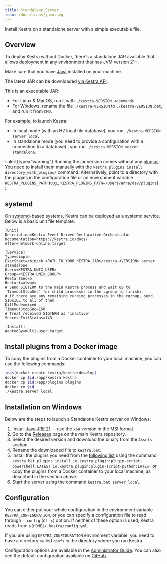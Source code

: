 ```yaml
---
title: Standalone Server
icon: /docs/icons/java.svg
---
```


Install Kestra on a standalone server with a simple executable file.

## Overview
To deploy Kestra without Docker, there's a standalone JAR available that allows deployment in any environment that has JVM version 21+. 

Make sure that you have [Java](https://adoptium.net/en-GB/temurin/releases) installed on your machine.

The latest JAR can be downloaded [via Kestra API](https://api.kestra.io/v1/versions/download).

This is an executable JAR:
- For Linux & MacOS, run it with `./kestra-VERSION <command>`.
- For Windows, rename the file `./kestra-VERSION` to `./kestra-VERSION.bat`, and run it from `CMD`.

For example, to launch Kestra:
- In local mode (with an H2 local file database), you run `./kestra-VERSION server local`.
- In standalone mode (you need to provide a configuration with a connection to a database) , you run `./kestra-VERSION server standalone`.

::alert{type="warning"}
Running the jar version comes without any [plugins](/plugins). You need to install them manually with the `kestra plugins install directory_with_plugins/` command. Alternatively, point to a directory with the plugins in the configuration file or an environment variable `KESTRA_PLUGINS_PATH` (e.g., `KESTRA_PLUGINS_PATH=/Users/anna/dev/plugins`).
::

## systemd

On [systemd](https://systemd.io/)-based systems, Kestra can be deployed as a systemd service. Below is a basic unit file template:

```systemd
[Unit]
Description=Kestra Event-Driven Declarative Orchestrator
Documentation=https://kestra.io/docs/
After=network-online.target

[Service]
Type=simple
ExecStart=/bin/sh <PATH_TO_YOUR_KESTRA_JAR>/kestra-<VERSION> server standalone
User=<KESTRA_UNIX_USER>
Group=<KESTRA_UNIX_GROUP>
RestartSec=5
Restart=always
# Send SIGTERM to the main Kestra process and wait up to 'TimeoutStopSec' for child processes in the cgroup to finish;
# if there are any remaining running processes in the cgroup, send SIGKILL to all of them
KillMode=mixed
TimeoutStopSec=150
# Treat received SIGTERM as 'inactive'
SuccessExitStatus=143

[Install]
WantedBy=multi-user.target
```

## Install plugins from a Docker image

To copy the plugins from a Docker container to your local machine, you can use the following commands:

```bash
id=$(docker create kestra/kestra:develop)
docker cp $id:/app/kestra kestra
docker cp $id:/app/plugins plugins
docker rm $id
./kestra server local
```

## Installation on Windows

Below are the steps to launch a Standalone Kestra server on Windows:

1. Install [Java JRE 21](https://adoptium.net/temurin/releases/?os=windows&version=21) -- use the `x64` version in the MSI format.
2. Go to the [Releases](https://github.com/kestra-io/kestra/releases) page on the main Kestra repository.
3. Select the desired version and download the binary from the `Assets` section.
4. Rename the downloaded file to `kestra.bat`.
5. Install the plugins you need from the [following list](https://github.com/kestra-io/kestra/blob/620f0b1e9c45cd400db582df69320e518d3f98a0/.github/workflows/main.yml#L163-L234) using the command `kestra.bat plugins install io.kestra.plugin:plugin-script-powershell:LATEST io.kestra.plugin:plugin-script-python:LATEST` or copy the plugins from a Docker container to your local machine, as described in the section above.
6. Start the server using the command `kestra.bat server local`.

## Configuration

You can either put your whole configuration in the environment variable `KESTRA_CONFIGURATION`, or you can specify a configuration file to read through `--config` (or `-c`) option. If neither of these option is used, Kestra reads from `${HOME}/.kestra/config.yml`.

If you are using `KESTRA_CONFIGURATION` environment variable, you need to have a directory called `confs` in the directory where you run Kestra.

Configuration options are available in the [Administrator Guide](../09.administrator-guide/index.md). You can also see the default configuration available on [GitHub](https://github.com/kestra-io/kestra/blob/develop/cli/src/main/resources/application.yml).
